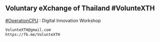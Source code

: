 ## Voluntary eXchange of Thailand #VolunteXTH

[#OperationCPU](OperationCPU) : Digital Innovation Workshop

```markdown
VolunteXTH@gmail.com
https://fb.me/VolunteXTH
```